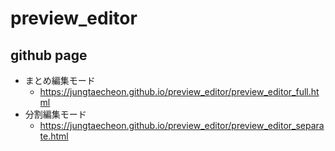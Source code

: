# preview_editor

## github page

- まとめ編集モード
  - https://jungtaecheon.github.io/preview_editor/preview_editor_full.html
- 分割編集モード
  - https://jungtaecheon.github.io/preview_editor/preview_editor_separate.html
